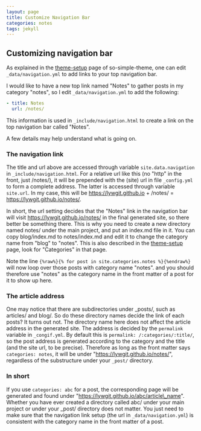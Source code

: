 ```yaml
---
layout: page
title: Customize Navigation Bar
categories: notes
tags: jekyll
---
```


## Customizing navigation bar

As explained in the [theme-setup](https://mmistakes.github.io/so-simple-theme/theme-setup/) page of so-simple-theme, one can edit `_data/navigation.yml` to add links to your top navigation bar. 

I would like to have a new top link named "Notes" to gather posts in my category "notes", so I edit `_data/navigation.yml` to add the following: 

```yml
- title: Notes
  url: /notes/
```

This information is used in `_include/navigation.html` to create a link on the top navigation bar called "Notes". 

A few details may help understand what is going on.

### The navigation link

The title and url above are accessed through variable `site.data.navigation` in `_include/navigation.html`. For a relative url like this (no "http" in the front, just /notes/), it will be prepended with the (site) url in file `_config.yml` to form a complete address. The latter is accessed through variable `site.url`. In my case, this will be https://lywgit.github.io + /notes/ = https://lywgit.github.io/notes/.

In short, the url setting decides that the "Notes" link in the navigation bar will visit https://lywgit.github.io/notes/ in the final generated site, so there better be something there. This is why you need to create a new directory named notes/ under the main project, and put an index.md file in it. You can copy blog/index.md to notes/index.md and edit it to change the category name from "blog" to "notes". This is also described in the [theme-setup](https://mmistakes.github.io/so-simple-theme/theme-setup/) page, look for "Categories" in that page.

Note the line `{%raw%}{% for post in site.categories.notes %}{%endraw%}` will now loop over those posts with category name "notes". and you should therefore use "notes" as the category name in the front matter of a post for it to show up here. 


### The article address

One may notice that there are subdirectories under _posts/, such as articles/ and blog/. So do these directory names decide the link of each posts? It turns out not. The directory name here does not affect the article address in the generated site. The address is decided by the `permalink` variable in `_congif.yml`. By default this is `permalink: /:categories/:title/`, so the post address is generated according to the category and the title (and the site url, to be precise). Therefore as long as the front matter says `categories: notes`, it will be under "https://lywgit.github.io/notes/", regardless of the substructure under your `_post/` directory. 

### In short 

If you use `categories: abc` for a post, the corresponding page will be generated and found under "https://lywgit.github.io/abc/article\_name". Whether you have ever created a directory called abc/ under your main project or under your _post/ directory does not matter. You just need to make sure that the navigation link setup (the url in `_data/navigation.yml`) is consistent with the category name in the front matter of a post. 